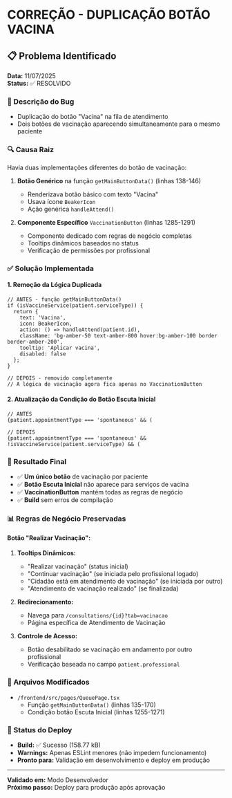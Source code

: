 # CORREÇÃO - DUPLICAÇÃO BOTÃO VACINA

## 📋 Problema Identificado
**Data:** 11/07/2025  
**Status:** ✅ RESOLVIDO

### 🐛 Descrição do Bug
- Duplicação do botão "Vacina" na fila de atendimento
- Dois botões de vacinação aparecendo simultaneamente para o mesmo paciente

### 🔍 Causa Raiz
Havia duas implementações diferentes do botão de vacinação:

1. **Botão Genérico** na função `getMainButtonData()` (linhas 138-146)
   - Renderizava botão básico com texto "Vacina"
   - Usava ícone `BeakerIcon`
   - Ação genérica `handleAttend()`

2. **Componente Específico** `VaccinationButton` (linhas 1285-1291)
   - Componente dedicado com regras de negócio completas
   - Tooltips dinâmicos baseados no status
   - Verificação de permissões por profissional

### ✅ Solução Implementada

#### 1. **Remoção da Lógica Duplicada**
```tsx
// ANTES - função getMainButtonData()
if (isVaccineService(patient.serviceType)) {
  return {
    text: 'Vacina',
    icon: BeakerIcon,
    action: () => handleAttend(patient.id),
    className: 'bg-amber-50 text-amber-800 hover:bg-amber-100 border border-amber-200',
    tooltip: 'Aplicar vacina',
    disabled: false
  };
}

// DEPOIS - removido completamente
// A lógica de vacinação agora fica apenas no VaccinationButton
```

#### 2. **Atualização da Condição do Botão Escuta Inicial**
```tsx
// ANTES
{patient.appointmentType === 'spontaneous' && (

// DEPOIS  
{patient.appointmentType === 'spontaneous' && !isVaccineService(patient.serviceType) && (
```

### 🎯 Resultado Final
- ✅ **Um único botão** de vacinação por paciente
- ✅ **Botão Escuta Inicial** não aparece para serviços de vacina
- ✅ **VaccinationButton** mantém todas as regras de negócio
- ✅ **Build** sem erros de compilação

### 📊 Regras de Negócio Preservadas

#### Botão "Realizar Vacinação":
1. **Tooltips Dinâmicos:**
   - "Realizar vacinação" (status inicial)
   - "Continuar vacinação" (se iniciada pelo profissional logado)
   - "Cidadão está em atendimento de vacinação" (se iniciada por outro)
   - "Atendimento de vacinação realizado" (se finalizada)

2. **Redirecionamento:**
   - Navega para `/consultations/{id}?tab=vacinacao`
   - Página específica de Atendimento de Vacinação

3. **Controle de Acesso:**
   - Botão desabilitado se vacinação em andamento por outro profissional
   - Verificação baseada no campo `patient.professional`

### 🔧 Arquivos Modificados
- `/frontend/src/pages/QueuePage.tsx`
  - Função `getMainButtonData()` (linhas 135-170)
  - Condição botão Escuta Inicial (linhas 1255-1271)

### 🚀 Status do Deploy
- **Build:** ✅ Sucesso (158.77 kB)
- **Warnings:** Apenas ESLint menores (não impedem funcionamento)
- **Pronto para:** Validação em desenvolvimento e deploy em produção

---
**Validado em:** Modo Desenvolvedor  
**Próximo passo:** Deploy para produção após aprovação
